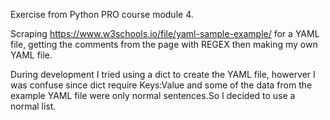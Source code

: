Exercise from Python PRO course module 4.

Scraping https://www.w3schools.io/file/yaml-sample-example/ for a YAML file, getting the comments from the page with REGEX then making my own YAML file.


During development I tried using a dict to create the YAML file, howerver I was confuse since dict require Keys:Value and some of the data from the example YAML file were only normal sentences.So I decided to use a normal list.